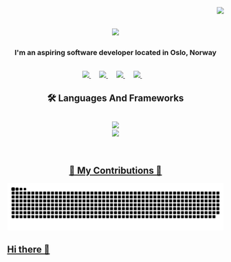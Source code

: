 <img align="right" src="https://visitor-badge.laobi.icu/badge?page_id=RafaelOfEldor.RafaelOfEldor" />

<h1 align="center"> 
  <img src="https://readme-typing-svg.herokuapp.com/?font=Righteous&size=35&center=true&vCenter=true&width=800&height=70&duration=4000&lines=Yo+yo!+Welcome+to+my+github+🌊🌊🌊;+My+name+is+Audun+Alhassan+👋;" />
</h1>

<h3 align="center">I'm an aspiring software developer located in Oslo, Norway</h3>

<br/>

<div align="center">
  <a href="https://in.linkedin.com/in/audun-alhassan/" target="_blank">
      <img src="https://img.shields.io/badge/LinkedIn-0077B5?style=for-the-badge&logo=linkedin&logoColor=white" target="_blank" />
  </a>&nbsp;&nbsp;&nbsp;&nbsp;
  <a href="mailto:aual002@student.kristiania.no" target="_blank">
      <img src="https://img.shields.io/badge/Microsoft_Outlook-0008FF?style=for-the-badge&logo=microsoft-outlook&logoColor=white" target="_blank" />
  </a>&nbsp;&nbsp;&nbsp;&nbsp;
  <a href="mailto:letrix7@gmail.com" target="_blank">
      <img src="https://img.shields.io/badge/Gmail-333333?style=for-the-badge&logo=gmail&logoColor=red" target="_blank" />
  </a>&nbsp;&nbsp;&nbsp;&nbsp;
   <a href="https://RafaelOfEldor.github.io" target="_blank">
      <img src="https://img.shields.io/badge/Portfolio-000000?style=for-the-badge&logo=About.me&logoColor=white" target="_blank" />
  </a>&nbsp;&nbsp;&nbsp;&nbsp;
</div>

<h2 align="center">🛠️ Languages And Frameworks</h2>
<br/>
<div align="center">
  <a href="https://skillicons.dev">
    <img src="https://skillicons.dev/icons?i=js,html,css,react,nodejs,express,mongodb,docker,)](https://skillicons.dev" /> <br/>
    <img src="https://skillicons.dev/icons?i=python,github,spring,c,cs,postgres,java,dotnet,)](https://skillicons.dev" />
</div>

<br/>
<br/>

<div align="center">
  <h2> 🐍 My Contributions 🐍 </h2>
  <img alt="snake eating my contributions" src="https://raw.githubusercontent.com/RafaelOfEldor/RafaelOfEldor/output/github-contribution-grid-snake.svg" />
</div>


  
## Hi there 👋

<!--
**RafaelOfEldor/RafaelOfEldor** is a ✨ _special_ ✨ repository because its `README.md` (this file) appears on your GitHub profile.

Here are some ideas to get you started:

- 🔭 I’m currently working on ...
- 🌱 I’m currently learning ...
- 👯 I’m looking to collaborate on ...
- 🤔 I’m looking for help with ...
- 💬 Ask me about ...
- 📫 How to reach me: ...
- 😄 Pronouns: ...
- ⚡ Fun fact: ...
-->
